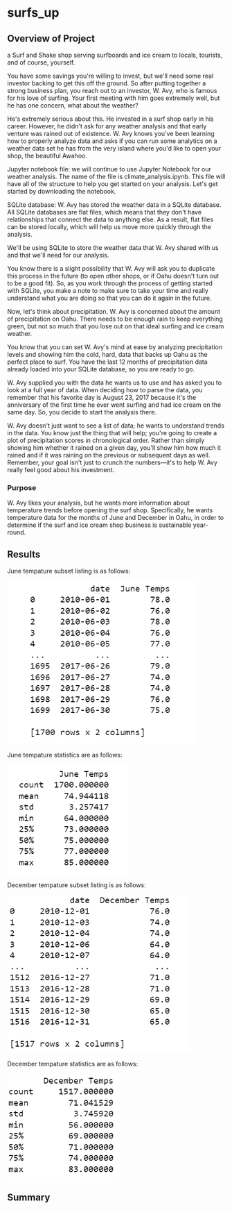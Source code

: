# surfs_up

## Overview of Project

a Surf and Shake shop serving surfboards and ice cream to locals, tourists, and of course, yourself.

You have some savings you're willing to invest, but we'll need some real investor backing to get this off the ground. So after putting together a strong business plan, you reach out to an investor, W. Avy, who is famous for his love of surfing. Your first meeting with him goes extremely well, but he has one concern, what about the weather?

He's extremely serious about this. He invested in a surf shop early in his career. However, he didn't ask for any weather analysis and that early venture was rained out of existence. W. Avy knows you've been learning how to properly analyze data and asks if you can run some analytics on a weather data set he has from the very island where you'd like to open your shop, the beautiful Awahoo.

Jupyter notebook file: we will continue to use Jupyter Notebook for our weather analysis. The name of the file is climate_analysis.ipynb. This file will have all of the structure to help you get started on your analysis. Let's get started by downloading the notebook.

SQLite database: W. Avy has stored the weather data in a SQLite database. All SQLite databases are flat files, which means that they don't have relationships that connect the data to anything else. As a result, flat files can be stored locally, which will help us move more quickly through the analysis.

We'll be using SQLite to store the weather data that W. Avy shared with us and that we'll need for our analysis.

You know there is a slight possibility that W. Avy will ask you to duplicate this process in the future (to open other shops, or if Oahu doesn't turn out to be a good fit). So, as you work through the process of getting started with SQLite, you make a note to make sure to take your time and really understand what you are doing so that you can do it again in the future.

Now, let's think about precipitation. W. Avy is concerned about the amount of precipitation on Oahu. There needs to be enough rain to keep everything green, but not so much that you lose out on that ideal surfing and ice cream weather.

You know that you can set W. Avy's mind at ease by analyzing precipitation levels and showing him the cold, hard, data that backs up Oahu as the perfect place to surf. You have the last 12 months of precipitation data already loaded into your SQLite database, so you are ready to go.

W. Avy supplied you with the data he wants us to use and has asked you to look at a full year of data. When deciding how to parse the data, you remember that his favorite day is August 23, 2017 because it's the anniversary of the first time he ever went surfing and had ice cream on the same day. So, you decide to start the analysis there.

W. Avy doesn't just want to see a list of data; he wants to understand trends in the data. You know just the thing that will help; you're going to create a plot of precipitation scores in chronological order. Rather than simply showing him whether it rained on a given day, you'll show him how much it rained and if it was raining on the previous or subsequent days as well. Remember, your goal isn't just to crunch the numbers—it's to help W. Avy really feel good about his investment.

### Purpose
W. Avy likes your analysis, but he wants more information about temperature trends before opening the surf shop. Specifically, he wants temperature data for the months of June and December in Oahu, in order to determine if the surf and ice cream shop business is sustainable year-round.

## Results


June tempature subset listing is as follows:

![June_Temps](https://raw.githubusercontent.com/JBro-Birds/surfs_up/master/Support/June_Temps.png)

June tempature statistics are as follows:

![June_Temp_Description](https://raw.githubusercontent.com/JBro-Birds/surfs_up/master/Support/June_Temp_Description.png)

December tempature subset listing is as follows: 

![December_Temps](https://raw.githubusercontent.com/JBro-Birds/surfs_up/master/Support/December_Temps.png)

December tempature statistics are as follows:

![December_Temp_Description](https://raw.githubusercontent.com/JBro-Birds/surfs_up/master/Support/December_Temp_Description.png)

## Summary






